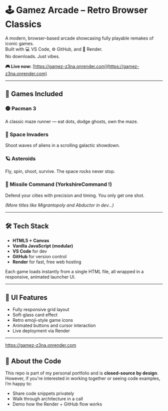 # 🕹️ Gamez Arcade – Retro Browser Classics

A modern, browser-based arcade showcasing fully playable remakes of iconic games.  
Built with 💻 VS Code, ⚙️ GitHub, and 🚀 Render.  
No downloads. Just vibes.

**🎮 Live now:** [https://gamez-z3na.onrender.com](https://gamez-z3na.onrender.com)

---

## 👾 Games Included

### 🟡 Pacman 3  
A classic maze runner — eat dots, dodge ghosts, own the maze.

### 👾 Space Invaders  
Shoot waves of aliens in a scrolling galactic showdown.

### 🪐 Asteroids  
Fly, spin, shoot, survive. The space rocks never stop.

### 🗼 Missile Command  (YorkshireCommand !)
Defend your cities with precision and timing. You only get one shot.

*(More titles like Migrantopoly and Abductor in dev...)*

---

## 🛠️ Tech Stack

- **HTML5 + Canvas**
- **Vanilla JavaScript (modular)**
- **VS Code** for dev
- **GitHub** for version control
- **Render** for fast, free web hosting

Each game loads instantly from a single HTML file, all wrapped in a responsive, animated launcher UI.

---

## 🎨 UI Features

- Fully responsive grid layout
- Soft-glass card effect
- Retro emoji-style game icons
- Animated buttons and cursor interaction
- Live deployment via Render

---

https://gamez-z3na.onrender.com

## 🔐 About the Code

This repo is part of my personal portfolio and is **closed-source by design**.  
However, if you're interested in working together or seeing code examples, I’m happy to:
- Share code snippets privately
- Walk through architecture in a call
- Demo how the Render + GitHub flow works
